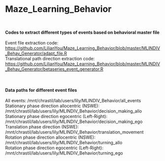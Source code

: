 # Maze_Learning_Behavior 
<Br>
  
**Codes to extract different types of events based on behavioral master file**
<Br>
<Br>
Event file extraction code:  https://github.com/LilianYou/Maze_Learning_Behavior/blob/master/MLINDIV_Behav_Generator/adapt_file.R
<Br>
Translational path direction extraction code: https://github.com/LilianYou/Maze_Learning_Behavior/blob/master/MLINDIV_Behav_Generator/betaseries_event_generator.R
<Br>
<Br>
<Br>
<Br>
**Data paths for different event files**
<Br>
<Br>
All events: /mnt/chrastil/lab/users/lily/MLINDIV_Behavior/all_events
<Br>
Stationary phase direction allocentric (NSWE): /mnt/chrastil/lab/users/lily/MLINDIV_Behavior/decision_making_allo
<Br>
Stationary phase direction egocentric (Left-Right): /mnt/chrastil/lab/users/lily/MLINDIV_Behavior/decision_making_ego
<Br>
Translation phase direction (NSWE): /mnt/chrastil/lab/users/lily/MLINDIV_Behavior/translation_movement
<Br>
Rotation phase direction allocentric (NSWE): /mnt/chrastil/lab/users/lily/MLINDIV_Behavior/turning_allo
<Br>
Rotation phase direction egocentric (Left-Right): /mnt/chrastil/lab/users/lily/MLINDIV_Behavior/turning_ego
